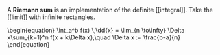 A **Riemann sum** is an implementation of the definite [[integral]]. Take the [[limit]] with infinite rectangles.

\begin{equation}
\int_a^b f(x) \\,\dd{x} = \lim_{n \to\infty} \Delta x\sum_{k=1}^n f(x + k\Delta x),\quad \Delta x := \frac{b-a}{n}
\end{equation}